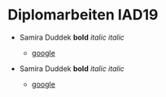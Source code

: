 # Diplomarbeiten IAD19


* Samira Duddek **bold** _italic_ *italic* 
  *  [google](https://google.com)


* Samira Duddek **bold** _italic_ *italic* 
  *  [google](https://google.com)

